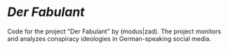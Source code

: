 # _Der Fabulant_
Code for the project "Der Fabulant" by (modus|zad). The project monitors and analyzes conspiracy ideologies in German-speaking social media.
